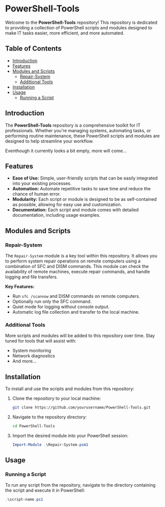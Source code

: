 # PowerShell-Tools

Welcome to the **PowerShell-Tools** repository! This repository is dedicated to providing a collection of PowerShell scripts and modules designed to make IT tasks easier, more efficient, and more automated.

## Table of Contents

- [Introduction](#introduction)
- [Features](#features)
- [Modules and Scripts](#modules-and-scripts)
  - [Repair-System](#repair-system)
  - [Additional Tools](#additional-tools)
- [Installation](#installation)
- [Usage](#usage)
  - [Running a Script](#running-a-script)


## Introduction

The **PowerShell-Tools** repository is a comprehensive toolkit for IT professionals. Whether you're managing systems, automating tasks, or performing routine maintenance, these PowerShell scripts and modules are designed to help streamline your workflow.

Eventhough it currently looks a bit empty, more will come... 

## Features

- **Ease of Use:** Simple, user-friendly scripts that can be easily integrated into your existing processes.
- **Automation:** Automate repetitive tasks to save time and reduce the chance of human error.
- **Modularity:** Each script or module is designed to be as self-contained as possible, allowing for easy use and customization.
- **Documentation:** Each script and module comes with detailed documentation, including usage examples.

## Modules and Scripts

### Repair-System

The `Repair-System` module is a key tool within this repository. It allows you to perform system repair operations on remote computers using a combination of SFC and DISM commands. This module can check the availability of remote machines, execute repair commands, and handle logging and file transfers.

**Key Features:**
- Run `sfc /scannow` and DISM commands on remote computers.
- Optionally run only the SFC command.
- Quiet mode for logging without console output.
- Automatic log file collection and transfer to the local machine.

### Additional Tools

More scripts and modules will be added to this repository over time. Stay tuned for tools that will assist with:

- System monitoring
- Network diagnostics
- And more...

## Installation

To install and use the scripts and modules from this repository:

1. Clone the repository to your local machine:

    ```bash
    git clone https://github.com/yourusername/PowerShell-Tools.git
    ```

2. Navigate to the repository directory:

    ```bash
    cd PowerShell-Tools
    ```

3. Import the desired module into your PowerShell session:

    ```powershell
    Import-Module .\Repair-System.psm1
    ```

## Usage

### Running a Script

To run any script from the repository, navigate to the directory containing the script and execute it in PowerShell:

```powershell
.\script-name.ps1
